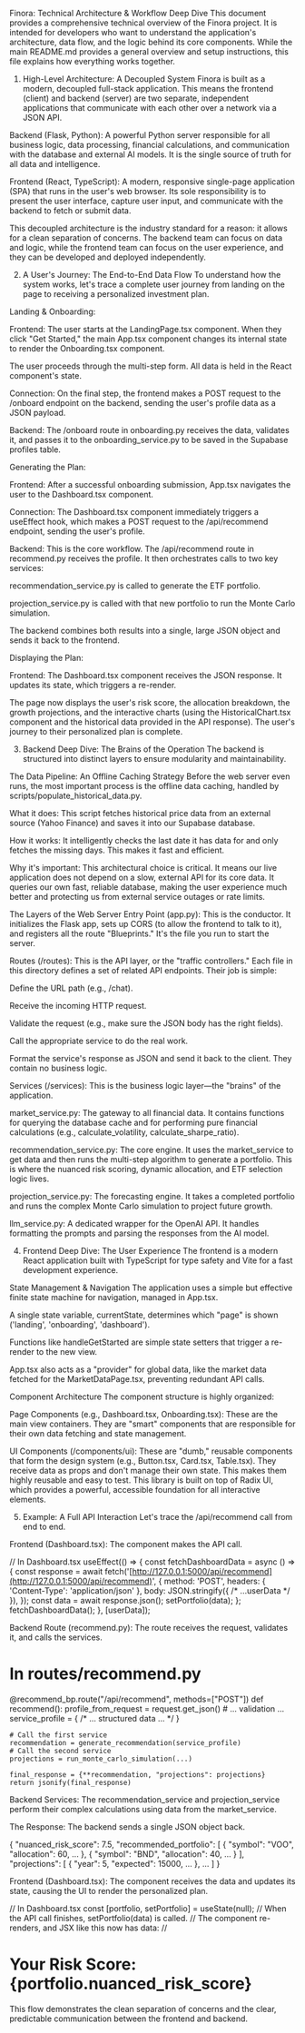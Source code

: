 Finora: Technical Architecture & Workflow Deep Dive
This document provides a comprehensive technical overview of the Finora project. It is intended for developers who want to understand the application's architecture, data flow, and the logic behind its core components. While the main README.md provides a general overview and setup instructions, this file explains how everything works together.




1. High-Level Architecture: A Decoupled System
Finora is built as a modern, decoupled full-stack application. This means the frontend (client) and backend (server) are two separate, independent applications that communicate with each other over a network via a JSON API.

Backend (Flask, Python): A powerful Python server responsible for all business logic, data processing, financial calculations, and communication with the database and external AI models. It is the single source of truth for all data and intelligence.

Frontend (React, TypeScript): A modern, responsive single-page application (SPA) that runs in the user's web browser. Its sole responsibility is to present the user interface, capture user input, and communicate with the backend to fetch or submit data.

This decoupled architecture is the industry standard for a reason: it allows for a clean separation of concerns. The backend team can focus on data and logic, while the frontend team can focus on the user experience, and they can be developed and deployed independently.




2. A User's Journey: The End-to-End Data Flow
To understand how the system works, let's trace a complete user journey from landing on the page to receiving a personalized investment plan.

Landing & Onboarding:

Frontend: The user starts at the LandingPage.tsx component. When they click "Get Started," the main App.tsx component changes its internal state to render the Onboarding.tsx component.

The user proceeds through the multi-step form. All data is held in the React component's state.

Connection: On the final step, the frontend makes a POST request to the /onboard endpoint on the backend, sending the user's profile data as a JSON payload.

Backend: The /onboard route in onboarding.py receives the data, validates it, and passes it to the onboarding_service.py to be saved in the Supabase profiles table.

Generating the Plan:

Frontend: After a successful onboarding submission, App.tsx navigates the user to the Dashboard.tsx component.

Connection: The Dashboard.tsx component immediately triggers a useEffect hook, which makes a POST request to the /api/recommend endpoint, sending the user's profile.

Backend: This is the core workflow. The /api/recommend route in recommend.py receives the profile. It then orchestrates calls to two key services:

recommendation_service.py is called to generate the ETF portfolio.

projection_service.py is called with that new portfolio to run the Monte Carlo simulation.

The backend combines both results into a single, large JSON object and sends it back to the frontend.

Displaying the Plan:

Frontend: The Dashboard.tsx component receives the JSON response. It updates its state, which triggers a re-render.

The page now displays the user's risk score, the allocation breakdown, the growth projections, and the interactive charts (using the HistoricalChart.tsx component and the historical data provided in the API response). The user's journey to their personalized plan is complete.





3. Backend Deep Dive: The Brains of the Operation
The backend is structured into distinct layers to ensure modularity and maintainability.

The Data Pipeline: An Offline Caching Strategy
Before the web server even runs, the most important process is the offline data caching, handled by scripts/populate_historical_data.py.

What it does: This script fetches historical price data from an external source (Yahoo Finance) and saves it into our Supabase database.

How it works: It intelligently checks the last date it has data for and only fetches the missing days. This makes it fast and efficient.

Why it's important: This architectural choice is critical. It means our live application does not depend on a slow, external API for its core data. It queries our own fast, reliable database, making the user experience much better and protecting us from external service outages or rate limits.

The Layers of the Web Server
Entry Point (app.py): This is the conductor. It initializes the Flask app, sets up CORS (to allow the frontend to talk to it), and registers all the route "Blueprints." It's the file you run to start the server.

Routes (/routes): This is the API layer, or the "traffic controllers." Each file in this directory defines a set of related API endpoints. Their job is simple:

Define the URL path (e.g., /chat).

Receive the incoming HTTP request.

Validate the request (e.g., make sure the JSON body has the right fields).

Call the appropriate service to do the real work.

Format the service's response as JSON and send it back to the client.
They contain no business logic.

Services (/services): This is the business logic layer—the "brains" of the application.

market_service.py: The gateway to all financial data. It contains functions for querying the database cache and for performing pure financial calculations (e.g., calculate_volatility, calculate_sharpe_ratio).

recommendation_service.py: The core engine. It uses the market_service to get data and then runs the multi-step algorithm to generate a portfolio. This is where the nuanced risk scoring, dynamic allocation, and ETF selection logic lives.

projection_service.py: The forecasting engine. It takes a completed portfolio and runs the complex Monte Carlo simulation to project future growth.

llm_service.py: A dedicated wrapper for the OpenAI API. It handles formatting the prompts and parsing the responses from the AI model.





4. Frontend Deep Dive: The User Experience
The frontend is a modern React application built with TypeScript for type safety and Vite for a fast development experience.

State Management & Navigation
The application uses a simple but effective finite state machine for navigation, managed in App.tsx.

A single state variable, currentState, determines which "page" is shown ('landing', 'onboarding', 'dashboard').

Functions like handleGetStarted are simple state setters that trigger a re-render to the new view.

App.tsx also acts as a "provider" for global data, like the market data fetched for the MarketDataPage.tsx, preventing redundant API calls.

Component Architecture
The component structure is highly organized:

Page Components (e.g., Dashboard.tsx, Onboarding.tsx): These are the main view containers. They are "smart" components that are responsible for their own data fetching and state management.

UI Components (/components/ui): These are "dumb," reusable components that form the design system (e.g., Button.tsx, Card.tsx, Table.tsx). They receive data as props and don't manage their own state. This makes them highly reusable and easy to test. This library is built on top of Radix UI, which provides a powerful, accessible foundation for all interactive elements.





5. Example: A Full API Interaction
Let's trace the /api/recommend call from end to end.

Frontend (Dashboard.tsx): The component makes the API call.

// In Dashboard.tsx
useEffect(() => {
  const fetchDashboardData = async () => {
    const response = await fetch('[http://127.0.0.1:5000/api/recommend](http://127.0.0.1:5000/api/recommend)', {
      method: 'POST',
      headers: { 'Content-Type': 'application/json' },
      body: JSON.stringify({ /* ...userData */ }),
    });
    const data = await response.json();
    setPortfolio(data);
  };
  fetchDashboardData();
}, [userData]);

Backend Route (recommend.py): The route receives the request, validates it, and calls the services.

# In routes/recommend.py
@recommend_bp.route("/api/recommend", methods=["POST"])
def recommend():
    profile_from_request = request.get_json()
    # ... validation ...
    service_profile = { /* ... structured data ... */ }

    # Call the first service
    recommendation = generate_recommendation(service_profile)
    # Call the second service
    projections = run_monte_carlo_simulation(...)

    final_response = {**recommendation, "projections": projections}
    return jsonify(final_response)

Backend Services: The recommendation_service and projection_service perform their complex calculations using data from the market_service.

The Response: The backend sends a single JSON object back.

{
  "nuanced_risk_score": 7.5,
  "recommended_portfolio": [
    { "symbol": "VOO", "allocation": 60, ... },
    { "symbol": "BND", "allocation": 40, ... }
  ],
  "projections": [
    { "year": 5, "expected": 15000, ... },
    ...
  ]
}

Frontend (Dashboard.tsx): The component receives the data and updates its state, causing the UI to render the personalized plan.

// In Dashboard.tsx
const [portfolio, setPortfolio] = useState(null);
// When the API call finishes, setPortfolio(data) is called.
// The component re-renders, and JSX like this now has data:
// <h1>Your Risk Score: {portfolio.nuanced_risk_score}</h1>

This flow demonstrates the clean separation of concerns and the clear, predictable communication between the frontend and backend.